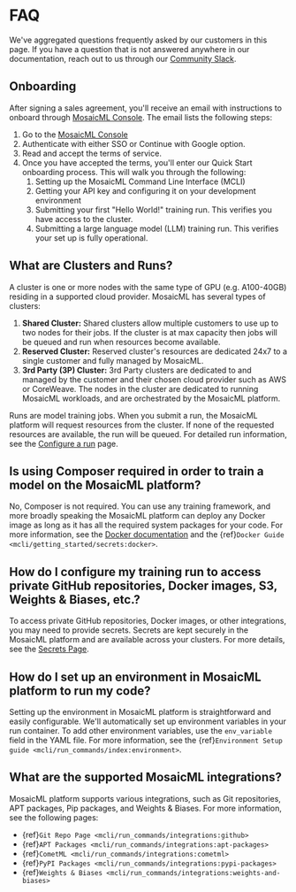 # FAQ

<!-- TODO: update -->
We've aggregated questions frequently asked by our customers in this page. If you have a question that is not answered anywhere in our documentation, reach out to us through our [Community Slack](https://join.slack.com/t/mosaicml-community/shared_invite/zt-w0tiddn9-WGTlRpfjcO9J5jyrMub1dg).

## Onboarding
After signing a sales agreement, you'll receive an email with instructions to onboard through [MosaicML Console](https://console.mosaicml.com/). The email lists the following steps:
  1. Go to the [MosaicML Console](https://console.mosaicml.com/)
  2. Authenticate with either SSO or Continue with Google option.
  3. Read and accept the terms of service.
  4. Once you have accepted the terms, you'll enter our Quick Start onboarding process. This will walk you through the following:
      1. Setting up the MosaicML Command Line Interface (MCLI)
      2. Getting your API key and configuring it on your development environment
      3. Submitting your first "Hello World!" training run. This verifies you have access to the cluster.
      4. Submitting a large language model (LLM) training run. This verifies your set up is fully operational.

## What are Clusters and Runs?
A cluster is one or more nodes with the same type of GPU (e.g. A100-40GB) residing in a supported cloud provider. MosaicML has several types of clusters:
  1. **Shared Cluster:** Shared clusters allow multiple customers to use up to two nodes for their jobs. If the cluster is at max capacity then jobs will be queued and run when resources become available.
  2. **Reserved Cluster:** Reserved cluster's resources are dedicated 24x7 to a single customer and fully managed by MosaicML.
  3. **3rd Party (3P) Cluster:** 3rd Party clusters are dedicated to and managed by the customer and their chosen cloud provider such as AWS or CoreWeave. The nodes in the cluster are dedicated to running MosaicML workloads, and are orchestrated by the MosaicML platform.  

Runs are model training jobs. When you submit a run, the MosaicML platform will request resources from the cluster. If none of the requested resources are available, the run will be queued. For detailed run information, see the [Configure a run](mcli/run_commands/index.md) page.

## Is using Composer required in order to train a model on the MosaicML platform?
No, Composer is not required. You can use any training framework, and more broadly speaking the MosaicML platform can deploy any Docker image as long as it has all the required system packages for your code. For more information, see the [Docker documentation](https://docs.docker.com/) and the {ref}`Docker Guide <mcli/getting_started/secrets:docker>`.

## How do I configure my training run to access private GitHub repositories, Docker images, S3, Weights & Biases, etc.?
To access private GitHub repositories, Docker images, or other integrations, you may need to provide secrets. Secrets are kept securely in the MosaicML platform and are available across your clusters. For more details, see the [Secrets Page](mcli/getting_started/secrets).

## How do I set up an environment in MosaicML platform to run my code?
Setting up the environment in MosaicML platform is straightforward and easily configurable. We'll automatically set up environment variables in your run container. To add other environment variables, use the `env_variable` field in the YAML file. For more information, see the {ref}`Environment Setup guide <mcli/run_commands/index:environment>`.

## What are the supported MosaicML integrations?
MosaicML platform supports various integrations, such as Git repositories, APT packages, Pip packages, and Weights & Biases. For more information, see the following pages:

- {ref}`Git Repo Page <mcli/run_commands/integrations:github>`
- {ref}`APT Packages <mcli/run_commands/integrations:apt-packages>`
- {ref}`CometML <mcli/run_commands/integrations:cometml>`
- {ref}`PyPI Packages <mcli/run_commands/integrations:pypi-packages>`
- {ref}`Weights & Biases <mcli/run_commands/integrations:weights-and-biases>`